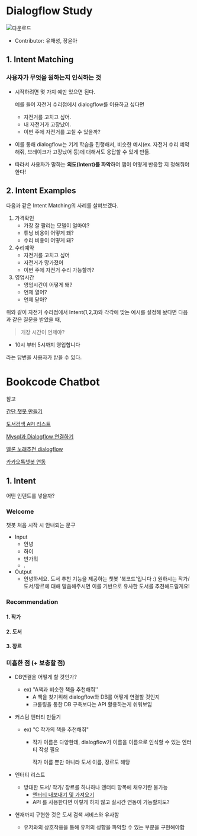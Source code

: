 # Dialogflow Study

![다운로드](https://user-images.githubusercontent.com/68543150/114038996-52c7d180-98bd-11eb-8794-ef977d70e1c1.png)

- Contributor: 유재성, 장윤아

## 1. Intent Matching

### **사용자가 무엇을 원하는지 인식하는 것**

- 시작하려면 몇 가지 예만 있으면 된다.

  예를 들어 자전거 수리점에서 dialogflow를 이용하고 싶다면

  - 자전거를 고치고 싶어.
  - 내 자전거가 고장났어.
  - 이번 주에 자전거를 고칠 수 있을까?

- 이를 통해 dialogflow는 기계 학습을 진행해서, 비슷한  예시(ex. 자전거 수리 예약해줘, 브레이크가 고장났어 등)에 대해서도 응답할 수 있게 만듦.

- 따라서 사용자가 말하는 **의도(Intent)를 파악**하여 앱이 어떻게 반응할 지 정해줘야 한다!

## 2. Intent Examples

다음과 같은 Intent Matching의 사례를 살펴보겠다.

1. 가격확인
   - 가장 잘 팔리는 모델이 얼마야?
   - 튜닝 비용이 어떻게 돼?
   - 수리 비용이 어떻게 돼?
2. 수리예약
   - 자전거를 고치고 싶어
   - 자전거가 망가졌어
   - 이번 주에 자전거 수리 가능할까?
3. 영업시간
   - 영업시간이 어떻게 돼?
   - 언제 열어?
   - 언제 닫아?

위와 같이 자전거 수리점에서 Intent(1,2,3)와 각각에 맞는 예시를 설정해 놨다면 다음과 같은 질문을 받았을 때,

> 개장 시간이 언제야?

- 10시 부터 5시까지 영업합니다

라는 답변을 사용자가 받을 수 있다.



# Bookcode Chatbot

참고

[간단 챗봇 만들기](https://medium.com/@jwlee98/gcp-dialogflow-%EB%A5%BC-%EC%9D%B4%EC%9A%A9%ED%95%9C-%EA%B0%84%EB%8B%A8-%EC%B1%97%EB%B4%87-%EB%A7%8C%EB%93%A4%EA%B8%B0-514ea25e4961)

[도서검색 API 리스트](https://steemit.com/kr/@anpigon/open-api)

[Mysql과 Dialogflow 연결하기](https://www.youtube.com/watch?v=v7k5vckSzNo)

[멜론 노래추천 dialogflow](http://www.kwangsiklee.com/2018/01/%EA%B5%AC%EA%B8%80-ai-%ED%94%8C%EB%9E%AB%ED%8F%BC-dialogflow-%EB%88%88%EC%9C%BC%EB%A1%9C-%EB%94%B0%EB%9D%BC%ED%95%98%EB%A9%B0-%EB%B0%B0%EC%9A%B0%EA%B8%B0/)

[카카오톡챗봇 연동](https://dialogflow.cloud.google.com/#/editAgent/bookcode-ccex/)

## 1. Intent

어떤 인텐트를 넣을까?

### Welcome

챗봇 처음 시작 시 안내되는 문구

- Input
  - 안녕
  - 하이
  - 반가워
  - .
- Output
  - 안녕하세요. 도서 추천 기능을 제공하는 챗봇 '북코드'입니다 :) 원하시는 작가/도서/장르에 대해 말씀해주시면 이를 기반으로 유사한 도서를 추천해드릴게요! 

### Recommendation

#### 1. 작가

#### 2. 도서

#### 3. 장르

### 미흡한 점 (+ 보충할 점)

- DB연결을 어떻게 할 것인가?
  - ex) "A책과 비슷한 책을 추천해줘''
    - A 책을 찾기위해 dialogflow와 DB를 어떻게 연결할 것인지
    - 크롤링을 통한 DB 구축보다는 API 활용하는게 쉬워보임

- 커스텀 엔터티 만들기

  - ex) "C 작가의 책을 추천해줘"

    - 작가 이름은 다양한데, dialogflow가 이름을 이름으로 인식할 수 있는 엔터티 작성 필요

      작가 이름 뿐만 아니라 도서 이름, 장르도 해당
  
- 엔터티 리스트
  - 방대한 도서/ 작가/ 장르를 하나하나 엔터티 항목에 채우기란 불가능
    - [엔터티 내보내기 및 가져오기](https://cloud.google.com/dialogflow/es/docs/entities-export) 
    - API 를 사용한다면 이렇게 하지 않고 실시간 연동이 가능할지도?
  

- 현재까지 구현한 것은 도서 검색 서비스와 유사함

  - 유저와의 상호작용을 통해 유저의 성향을 파악할 수 있는 부분을 구현해야함

